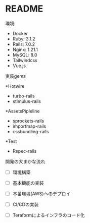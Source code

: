 # README


環境:
- Docker
- Ruby:         3.1.2
- Rails:        7.0.2
- Nginx:        1.21.1
- MySQL:        8.0
- Tailwindcss
- Vue.js


実装gems

*Hotwire
- turbo-rails
- stimulus-rails

*AssetsPipleline
- sprockets-rails
- importmap-rails
- cssbundling-rails

*Test
- Rspec-rails


開発の大まかな流れ
- [ ] 環境構築
- [ ] 基本機能の実装
- [ ] 本番環境(AWS)へのデプロイ
- [ ] CI/CDの実装
- [ ] Teraformによるインフラのコード化



